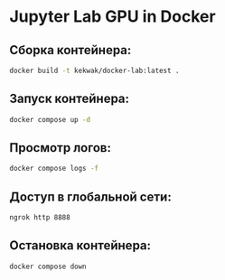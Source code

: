 # Jupyter Lab GPU in Docker

## Сборка контейнера:
```sh
docker build -t kekwak/docker-lab:latest .
```

## Запуск контейнера:
```sh
docker compose up -d
```

## Просмотр логов:
```sh
docker compose logs -f
```

## Доступ в глобальной сети:
```sh
ngrok http 8888
```

## Остановка контейнера:
```sh
docker compose down
```
